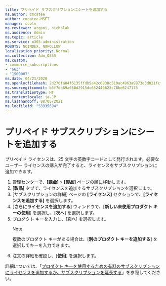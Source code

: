 ```yaml
---
title: プリペイド サブスクリプションにシートを追加する
ms.author: cmcatee
author: cmcatee-MSFT
manager: scotv
ms.reviewer: argani, nicholak
ms.audience: Admin
ms.topic: article
ms.service: o365-administration
ROBOTS: NOINDEX, NOFOLLOW
localization_priority: Normal
ms.collection: Adm_O365
ms.custom:
- commerce_subscriptions
- "663"
- "1500007"
ms.date: 04/21/2020
ms.openlocfilehash: 2d270fa84f6135ffdb5a42c0838c519ac4963a9873e3d021fcfcebf6c409fac6
ms.sourcegitcommit: b5f7da89a650d2915dc652449623c78be6247175
ms.translationtype: HT
ms.contentlocale: ja-JP
ms.lasthandoff: 08/05/2021
ms.locfileid: "53935594"
---
```

# <a name="add-seats-to-a-prepaid-subscription"></a>プリペイド サブスクリプションにシートを追加する

プリペイド ライセンスは、25 文字の英数字コードとして発行されます。必要なユーザー ライセンスの購入が完了すると、ライセンスをサブスクリプションに追加できます。

1. 管理センターで、**[課金]** > **[[製品]](https://go.microsoft.com/fwlink/p/?linkid=842054)** ページの順に移動します。
2. **[製品]** タブで、ライセンスを追加するサブスクリプションを選択します。
3. [サブスクリプションの詳細] ページの **[ライセンス]** セクションで、**[ライセンスを追加する]** を選択します。
4. [**さらにライセンスを追加する**] ウィンドウで、[**新しい未使用プロダクト キーの使用**] を選択し、[**次へ**] を選択します。
5. プロダクト キーを入力し、[**次へ**] を選択します。
    > [!NOTE]
    > 複数のプロダクト キーがある場合は、[**別のプロダクト キーを追加する**] を選択してキーを入力できます。
6. 注文の詳細を確認し、[**使用**] を選択します。

詳細については、「[プロダクト キーを使用するための有料のサブスクリプションにライセンスを追加するか、サブスクリプションを延長する](https://docs.microsoft.com/microsoft-365/commerce/licenses/add-licenses-using-product-key)」を参照してください。